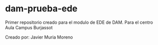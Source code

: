 # dam-prueba-ede
Primer repositorio creado para el modulo de EDE de DAM. Para el centro Aula Campus Burjassot

Creado por: Javier Muria Moreno
